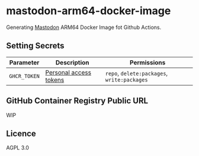 # mastodon-arm64-docker-image

Generating [Mastodon](https://github.com/tootsuite/mastodon) ARM64 Docker Image fot Github Actions.

## Setting Secrets
| Parameter | Description | Permissions |
| -- | -- | -- |
| `GHCR_TOKEN` | [Personal access tokens](https://github.com/settings/tokens) | `repo`, `delete:packages`, `write:packages` |

## GitHub Container Registry Public URL

WIP

## Licence
AGPL 3.0
